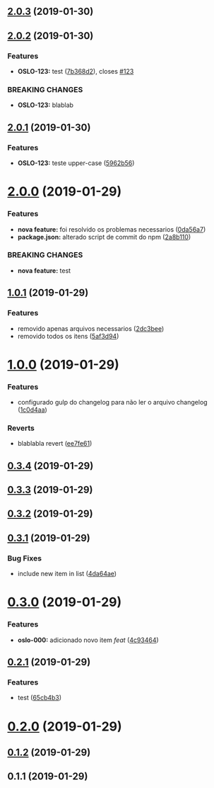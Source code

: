## [2.0.3](https://github.com/JeanGoncalves/changelog-test/compare/v2.0.2...v2.0.3) (2019-01-30)



## [2.0.2](https://github.com/JeanGoncalves/changelog-test/compare/v2.0.1...v2.0.2) (2019-01-30)


### Features

* **OSLO-123:** test ([7b368d2](https://github.com/JeanGoncalves/changelog-test/commit/7b368d2)), closes [#123](https://github.com/JeanGoncalves/changelog-test/issues/123)


### BREAKING CHANGES

* **OSLO-123:** blablab



## [2.0.1](https://github.com/JeanGoncalves/changelog-test/compare/v2.0.0...v2.0.1) (2019-01-30)


### Features

* **OSLO-123:** teste upper-case ([5962b56](https://github.com/JeanGoncalves/changelog-test/commit/5962b56))



# [2.0.0](https://github.com/JeanGoncalves/changelog-test/compare/v1.0.1...v2.0.0) (2019-01-29)


### Features

* **nova feature:** foi resolvido os problemas necessarios ([0da56a7](https://github.com/JeanGoncalves/changelog-test/commit/0da56a7))
* **package.json:** alterado script de commit do npm ([2a8b110](https://github.com/JeanGoncalves/changelog-test/commit/2a8b110))


### BREAKING CHANGES

* **nova feature:** test



## [1.0.1](https://github.com/JeanGoncalves/changelog-test/compare/v1.0.0...v1.0.1) (2019-01-29)


### Features

* removido apenas arquivos necessarios ([2dc3bee](https://github.com/JeanGoncalves/changelog-test/commit/2dc3bee))
* removido todos os itens ([5af3d94](https://github.com/JeanGoncalves/changelog-test/commit/5af3d94))



# [1.0.0](https://github.com/JeanGoncalves/changelog-test/compare/v0.3.4...v1.0.0) (2019-01-29)


### Features

* configurado gulp do changelog para não ler o arquivo changelog ([1c0d4aa](https://github.com/JeanGoncalves/changelog-test/commit/1c0d4aa))


### Reverts

* blablabla revert ([ee7fe61](https://github.com/JeanGoncalves/changelog-test/commit/ee7fe61))



## [0.3.4](https://github.com/JeanGoncalves/changelog-test/compare/v0.3.3...v0.3.4) (2019-01-29)



## [0.3.3](https://github.com/JeanGoncalves/changelog-test/compare/v0.3.2...v0.3.3) (2019-01-29)



## [0.3.2](https://github.com/JeanGoncalves/changelog-test/compare/v0.3.1...v0.3.2) (2019-01-29)



## [0.3.1](https://github.com/JeanGoncalves/changelog-test/compare/v0.3.0...v0.3.1) (2019-01-29)


### Bug Fixes

* include new item in list ([4da64ae](https://github.com/JeanGoncalves/changelog-test/commit/4da64ae))



# [0.3.0](https://github.com/JeanGoncalves/changelog-test/compare/v0.2.1...v0.3.0) (2019-01-29)


### Features

* **oslo-000:** adicionado novo item *feat* ([4c93464](https://github.com/JeanGoncalves/changelog-test/commit/4c93464))



## [0.2.1](https://github.com/JeanGoncalves/changelog-test/compare/v0.2.0...v0.2.1) (2019-01-29)


### Features

* test ([65cb4b3](https://github.com/JeanGoncalves/changelog-test/commit/65cb4b3))



# [0.2.0](https://github.com/JeanGoncalves/changelog-test/compare/v0.1.2...v0.2.0) (2019-01-29)



## [0.1.2](https://github.com/JeanGoncalves/changelog-test/compare/v0.1.1...v0.1.2) (2019-01-29)



## 0.1.1 (2019-01-29)



